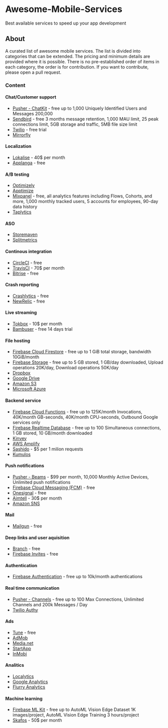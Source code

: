 # Awesome-Mobile-Services
Best available services to speed up your app development

## About
A curated list of awesome mobile services. The list is divided into categories that can be extended. The pricing and minimum details are provided where it is possible. There is no pre-established order of items in each category, the order is for contribution. If you want to contribute, please open a pull request.

### Content
#### Chat/Customer support
* [Pusher - ChatKit](https://pusher.com/chatkit) - free up to 1,000 Uniquely Identified Users and Messages 200,000
* [Sendbird](https://sendbird.com) - free 3 months message retention, 1,000 MAU limit, 25 peak connections limit, 5GB storage and traffic, 5MB file size limit
* [Twilio](https://www.twilio.com) - free trial
* [Mirrorfly](https://www.mirrorfly.com)

#### Localization
* [Lokalise](https://lokalise.co) - 40$ per month
* [Applanga](https://www.applanga.com) - free

#### A/B testing
* [Optimizely](https://www.optimizely.com)
* [Apptimize](https://apptimize.com)
* [Mixpanel](https://mixpanel.com) - free, all analytics features including Flows, Cohorts, and more, 1,000 monthly tracked users, 5 accounts for employees, 90-day data history
* [Taplytics](https://taplytics.com)

#### ASO
* [Storemaven](https://www.storemaven.com)
* [Splitmetrics](https://splitmetrics.com)

#### Continous integration
* [CircleCI](https://circleci.com) - free
* [TravisCI](https://travis-ci.org) - 70$ per month
* [Bitrise](https://www.bitrise.io) - free

#### Crash reporting
* [Crashlytics](https://try.crashlytics.com) - free
* [NewRelic](https://newrelic.com) - free

#### Live streaming
* [Tokbox](https://tokbox.com) - 10$ per month
* [Bambuser](https://bambuser.com) - free 14 days trial

#### File hosting
* [Firebase Cloud Firestore](https://firebase.google.com/docs/firestore) - free up to 1 GiB total storage, bandwidth 10GiB/month
* [Firebase Storage](https://firebase.google.com/docs/storage) - free up to 5 GB stored, 1 GB/day downloaded, Upload operations 20K/day, Download operations 50K/day
* [Dropbox](https://www.dropbox.com)
* [Google Drive](https://www.google.com/drive/)
* [Amazon S3](https://aws.amazon.com/s3/)
* [Microsoft Azure](http://azure.microsoft.com)

#### Backend service
* [Firebase Cloud Functions](https://firebase.google.com/docs/functions) - free up to 125K/month Invocations, 40K/month GB-seconds, 40K/month CPU-seconds, Outbound Google services only
* [Firebase Realtime Database](https://firebase.google.com/docs/database) - free up to 100 Simultaneous connections, 1 GB stored, 10 GB/month downloaded
* [Kinvey](https://www.progress.com/kinvey)
* [AWS Amplify](https://aws-amplify.github.io)
* [Sashido](https://www.sashido.io/en/) - $5 per 1 milion requests
* [Kumulos](https://www.kumulos.com)

#### Push notifications
* [Pusher - Beams](https://pusher.com/beams) - $99 per month, 10,000 Monthly Active Devices, Unlimited push notifications
* [Firebase Cloud Messaging (FCM)](https://firebase.google.com/docs/cloud-messaging) - free
* [Onesignal](https://onesignal.com) - free
* [Aimtell](https://aimtell.com) - 30$ per month
* [Amazon SNS](https://aws.amazon.com/sns/)

#### Mail
* [Mailgun](https://www.mailgun.com) - free

#### Deep links and user aquisition
* [Branch](https://branch.io) - free
* [Firebase Invites](https://firebase.google.com/docs/invites) - free

#### Authentication
* [Firebase Authentication](https://firebase.google.com/docs/auth) - free up to 10k/month authentications

#### Real time communication
* [Pusher - Channels](https://pusher.com/channels) - free up to 100 Max Connections, Unlimited Channels and 200k Messages / Day
* [Twilio Authy](https://www.twilio.com/authy)

#### Ads
* [Tune](https://www.tune.com) - free
* [AdMob](https://admob.google.com/home/)
* [Media.net](https://www.media.net)
* [StartApp](https://www.startapp.com)
* [InMobi](https://www.inmobi.com)

#### Analitics
* [Localytics](https://www.localytics.com)
* [Google Analytics](https://analytics.google.com/analytics/web/#/)
* [Flurry Analytics](https://www.flurry.com)

#### Machine learning
* [Firebase ML Kit](https://firebase.google.com/docs/ml-kit) - free up to AutoML Vision Edge Dataset 1K images/project, AutoML Vision Edge Training 3 hours/project
* [Skafos](https://skafos.ai) - 50$ per month
